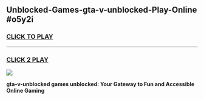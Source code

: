 
## Unblocked-Games-gta-v-unblocked-Play-Online #o5y2i
<h3>
<a href="https://news.freeplayer.one?title=gta-v-unblocked&ref=3">CLICK TO PLAY</a></h3>
<hr>

<h3>
<a href="https://news.freeplayer.one?title=gta-v-unblocked&ref=3">CLICK 2 PLAY</a>
  
</h3>

<a href="https://news.freeplayer.one?title=gta-v-unblocked&ref=3"><img src="https://clearcache.store/games.png"></a>


**gta-v-unblocked games unblocked: Your Gateway to Fun and Accessible Online Gaming**
